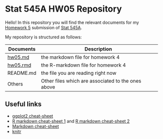 Stat 545A HW05 Repository
================

Hello! In this repository you will find the relevant documents for my [Homework 5](http://stat545.com/Classroom/assignments/hw05/hw05.html) submission of [Stat 545A](http://stat545.com/Classroom/).

My repository is structured as follows:

| Documents | Description                        |
|-----------|------------------------------------|
| [hw05.md](https://github.com/STAT545-UBC-students/hw04-MalcolmNSB/blob/master/hw05.md)   | the markdown file for homework 4   |
| [hw05.rmd](https://github.com/STAT545-UBC-students/hw04-MalcolmNSB/blob/master/hw05.Rmd) | the R-markdown file for homework 4   |
| README.md | the file you are reading right now |
|Others| Other files which are associated to the ones above|


## Useful links

-   [ggplot2 cheat-sheet](https://www.rstudio.com/wp-content/uploads/2015/03/ggplot2-cheatsheet.pdf "ggplot2 Cheat-sheet")
-  [R markdown cheat-sheet 1](https://www.rstudio.com/wp-content/uploads/2015/02/rmarkdown-cheatsheet.pdf "Cheat-sheet 1") and [R markdown cheat-sheet 2](https://www.rstudio.com/wp-content/uploads/2016/03/rmarkdown-cheatsheet-2.0.pdf "Cheat sheet 2")
-  [Markdown cheat-sheet](https://github.com/adam-p/markdown-here/wiki/Markdown-Cheatsheet "Markdown Cheat-sheet")
-   [knitr ](https://cran.r-project.org/web/packages/knitr/vignettes/knitr-refcard.pdf "knitr Cheat Sheet")





